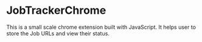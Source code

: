 # JobTrackerChrome
This is a small scale chrome extension built with JavaScript. It helps user to store the Job URLs and view their status.
